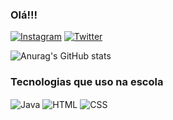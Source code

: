 ### Olá!!! 


[![Instagram](https://img.shields.io/badge/Instagram-E4405F?style=for-the-badge&logo=instagram&logoColor=white)](https://www.Instagram.com/mwrco__)
[![Twitter](https://img.shields.io/badge/Twitter-1DA1F2?style=for-the-badge&logo=twitter&logoColor=white)](https://www.twitter.com/Mwrco__)

![Anurag's GitHub stats](https://github-readme-stats.vercel.app/api?username=OMarcusPaulo&show_icons=true&theme=dark)


### Tecnologias que uso na escola

<div style="display : inline_block">
<img align ="Center" alt="Java" src="https://img.shields.io/badge/Java-ED8B00?style=for-the-badge&logo=openjdk&logoColor=white"/>

<img align ="Center" alt="HTML" src="https://img.shields.io/badge/HTML-239120?style=for-the-badge&logo=html5&logoColor=white"/>

<img align ="Center" alt="CSS" src="https://img.shields.io/badge/CSS-239120?&style=for-the-badge&logo=css3&logoColor=white"/>

</div>
